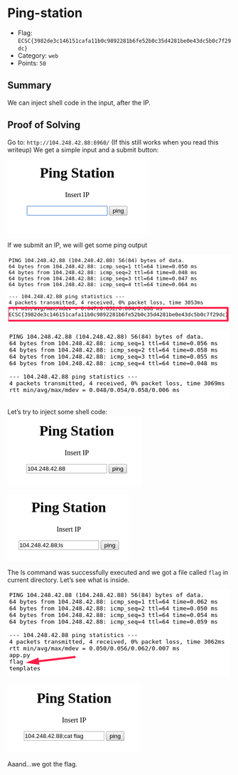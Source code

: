 # Ping-station
- Flag: `ECSC{3982de3c146151cafa11b0c9892281b6fe52b0c35d4281be0e43dc5b0c7f29dc}`
- Category: `web`
- Points: `50`

## Summary
We can inject shell code in the input, after the IP.

## Proof of Solving
Go to: `http://104.248.42.88:6960/` (If this still works when you read this writeup)
We get a simple input and a submit button:

![](./screenshots/1.png)

If we submit an IP, we will get some ping output

![](./screenshots/2.png)

![](./screenshots/3.png)

Let’s try to inject some shell code:
![](./screenshots/4.png)

![](./screenshots/5.png)

The ls command was successfully executed and we got a file called `flag` in current directory. Let’s see what is inside.

![](./screenshots/6.png)

![](./screenshots/7.png)

Aaand...we got the flag.
